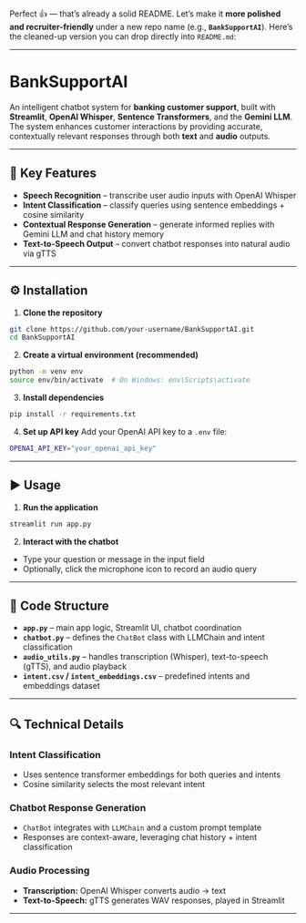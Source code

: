 Perfect 👍 — that’s already a solid README. Let’s make it **more polished and recruiter-friendly** under a new repo name (e.g., **`BankSupportAI`**).
Here’s the cleaned-up version you can drop directly into `README.md`:

---

# BankSupportAI

An intelligent chatbot system for **banking customer support**, built with **Streamlit**, **OpenAI Whisper**, **Sentence Transformers**, and the **Gemini LLM**.  
The system enhances customer interactions by providing accurate, contextually relevant responses through both **text** and **audio** outputs.

---

## 🚀 Key Features
- **Speech Recognition** – transcribe user audio inputs with OpenAI Whisper  
- **Intent Classification** – classify queries using sentence embeddings + cosine similarity  
- **Contextual Response Generation** – generate informed replies with Gemini LLM and chat history memory  
- **Text-to-Speech Output** – convert chatbot responses into natural audio via gTTS  

---

## ⚙️ Installation

1. **Clone the repository**
```bash
git clone https://github.com/your-username/BankSupportAI.git
cd BankSupportAI
````

2. **Create a virtual environment (recommended)**

```bash
python -m venv env
source env/bin/activate  # On Windows: env\Scripts\activate
```

3. **Install dependencies**

```bash
pip install -r requirements.txt
```

4. **Set up API key**
   Add your OpenAI API key to a `.env` file:

```bash
OPENAI_API_KEY="your_openai_api_key"
```

---

## ▶️ Usage

1. **Run the application**

```bash
streamlit run app.py
```

2. **Interact with the chatbot**

* Type your question or message in the input field
* Optionally, click the microphone icon to record an audio query

---

## 📂 Code Structure

* **`app.py`** – main app logic, Streamlit UI, chatbot coordination
* **`chatbot.py`** – defines the `ChatBot` class with LLMChain and intent classification
* **`audio_utils.py`** – handles transcription (Whisper), text-to-speech (gTTS), and audio playback
* **`intent.csv` / `intent_embeddings.csv`** – predefined intents and embeddings dataset

---

## 🔍 Technical Details

### Intent Classification

* Uses sentence transformer embeddings for both queries and intents
* Cosine similarity selects the most relevant intent

### Chatbot Response Generation

* `ChatBot` integrates with `LLMChain` and a custom prompt template
* Responses are context-aware, leveraging chat history + intent classification

### Audio Processing

* **Transcription:** OpenAI Whisper converts audio → text
* **Text-to-Speech:** gTTS generates WAV responses, played in Streamlit

---
